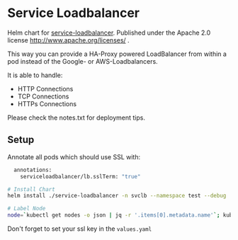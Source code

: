 # Service Loadbalancer

Helm chart for [service-loadbalancer](https://github.com/kubernetes/contrib/tree/master/service-loadbalancer).
Published under the Apache 2.0 license http://www.apache.org/licenses/ .

This way you can provide a HA-Proxy powered LoadBalancer from within a pod instead of the Google- or AWS-Loadbalancers.

It is able to handle:

* HTTP Connections
* TCP Connections
* HTTPs Connections

Please check the notes.txt for deployment tips.

## Setup

Annotate all pods which should use SSL with:

``` sh
  annotations:
    serviceloadbalancer/lb.sslTerm: "true"
```

``` sh
# Install Chart
helm install ./service-loadbalancer -n svclb --namespace test --debug
```

``` sh
# Label Node
node=`kubectl get nodes -o json | jq -r '.items[0].metadata.name'`; kubectl label node $node role=loadbalancer
```

Don't forget to set your ssl key in the ```values.yaml```

